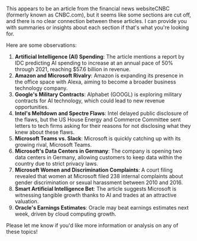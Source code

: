 This appears to be an article from the financial news websiteCNBC (formerly known as CNBC.com), but it seems like some sections are cut off, and there is no clear connection between these articles. I can provide you with summaries or insights about each section if that's what you're looking for.

Here are some observations:

1. **Artificial Intelligence (AI) Spending**: The article mentions a report by IDC predicting AI spending to increase at an annual pace of 50% through 2021, reaching $57.6 billion in revenue.
2. **Amazon and Microsoft Rivalry**: Amazon is expanding its presence in the office space with Alexa, aiming to become a broader business technology company.
3. **Google's Military Contracts**: Alphabet (GOOGL) is exploring military contracts for AI technology, which could lead to new revenue opportunities.
4. **Intel's Meltdown and Spectre Flaws**: Intel delayed public disclosure of the flaws, but the US House Energy and Commerce Committee sent letters to tech firms asking for their reasons for not disclosing what they knew about these flaws.
5. **Microsoft Teams vs. Slack**: Microsoft is quickly catching up with its growing rival, Microsoft Teams.
6. **Microsoft's Data Centers in Germany**: The company is opening two data centers in Germany, allowing customers to keep data within the country due to strict privacy laws.
7. **Microsoft Women and Discrimination Complaints**: A court filing revealed that women at Microsoft filed 238 internal complaints about gender discrimination or sexual harassment between 2010 and 2016.
8. **Smart Artificial Intelligence Bet**: The article suggests Microsoft is witnessing tangible growth thanks to AI and trades at an attractive valuation.
9. **Oracle's Earnings Estimates**: Oracle may beat earnings estimates next week, driven by cloud computing growth.

Please let me know if you'd like more information or analysis on any of these topics!